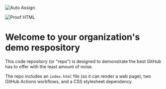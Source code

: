 ![Auto Assign](https://github.com/Unote-org/demo-repository/actions/workflows/auto-assign.yml/badge.svg)

![Proof HTML](https://github.com/Unote-org/demo-repository/actions/workflows/proof-html.yml/badge.svg)

# Welcome to your organization's demo respository
This code repository (or "repo") is designed to demonstrate the best GitHub has to offer with the least amount of noise.

The repo includes an `index.html` file (so it can render a web page), two GitHub Actions workflows, and a CSS stylesheet dependency.
